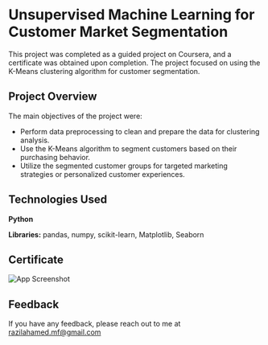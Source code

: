 
# Unsupervised Machine Learning for Customer Market Segmentation

This project was completed as a guided project on Coursera, and a certificate was obtained upon completion. The project focused on using the K-Means clustering algorithm for customer segmentation.


## Project Overview


The main objectives of the project were:

- Perform data preprocessing to clean and prepare the data for clustering analysis.
- Use the K-Means algorithm to segment customers based on their purchasing behavior.
- Utilize the segmented customer groups for targeted marketing strategies or personalized customer experiences.

## Technologies Used

**Python**

**Libraries:** pandas, numpy, scikit-learn, Matplotlib, Seaborn

## Certificate

![App Screenshot]([[https://github.com/razilahamed/Unsupervised-Machine-Learning-for-Customer-Market-Segmentation/blob/master/1111.png?raw=true](https://github.com/razilahamed/Unsupervised-Machine-Learning-for-Customer-Market-Segmentation/blob/master/Unsupervised%20Machine%20Learning%20for%20Customer%20Market%20Segmentation.png?raw=true)](https://github.com/razilahamed/Unsupervised-Machine-Learning-for-Customer-Market-Segmentation/blob/master/Unsupervised%20Machine%20Learning%20for%20Customer%20Market%20Segmentation.png?raw=true))


## Feedback

If you have any feedback, please reach out to me at razilahamed.mf@gmail.com

